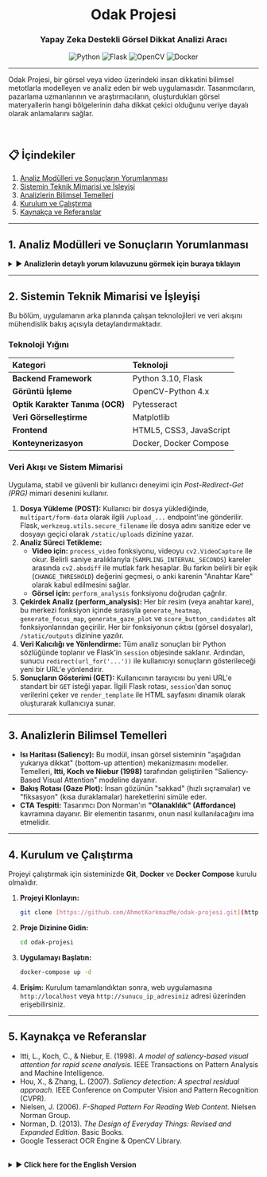 <div align="center">

# Odak Projesi
### Yapay Zeka Destekli Görsel Dikkat Analizi Aracı

</div>

<div align="center">

![Python](https://img.shields.io/badge/Python-3.10-3776AB?style=for-the-badge&logo=python)
![Flask](https://img.shields.io/badge/Flask-000000?style=for-the-badge&logo=flask&logoColor=white)
![OpenCV](https://img.shields.io/badge/OpenCV-5C3EE8?style=for-the-badge&logo=opencv&logoColor=white)
![Docker](https://img.shields.io/badge/Docker-2496ED?style=for-the-badge&logo=docker&logoColor=white)

</div>

---

Odak Projesi, bir görsel veya video üzerindeki insan dikkatini bilimsel metotlarla modelleyen ve analiz eden bir web uygulamasıdır. Tasarımcıların, pazarlama uzmanlarının ve araştırmacıların, oluşturdukları görsel materyallerin hangi bölgelerinin daha dikkat çekici olduğunu veriye dayalı olarak anlamalarını sağlar.

<br>

## 📋 İçindekiler
1. [Analiz Modülleri ve Sonuçların Yorumlanması](#1-analiz-modülleri-ve-sonuçların-yorumlanması)
2. [Sistemin Teknik Mimarisi ve İşleyişi](#2-sistemin-teknik-mimarisi-ve-işleyişi)
3. [Analizlerin Bilimsel Temelleri](#3-analizlerin-bilimsel-temelleri)
4. [Kurulum ve Çalıştırma](#4-kurulum-ve-çalıştırma)
5. [Kaynakça ve Referanslar](#5-kaynakça-ve-referanslar)

---

## 1. Analiz Modülleri ve Sonuçların Yorumlanması

<details>
<summary><strong>► Analizlerin detaylı yorum kılavuzunu görmek için buraya tıklayın</strong></summary>
<br>

Uygulamanın sunduğu analizler ve bu sonuçların tasarımlarınızı iyileştirmek için nasıl yorumlanacağı aşağıda açıklanmıştır.

### a. Isı Haritası (Heatmap)
**Analizin Amacı:** Isı haritası, bir kullanıcının bir görsele ilk baktığında gözünün istemsizce nereye odaklanacağını gösteren bir haritadır. Kırmızı ve sarı "sıcak" bölgeler en çok dikkat çeken alanları, mavi ve yeşil "soğuk" bölgeler ise en az dikkat çeken alanları temsil eder.

**Sonuçların Yorumlanması:**
* **Olumlu Göstergeler:** Sıcak bölgelerin, logonuz, ana başlığınız, ürün görseliniz veya "Satın Al" gibi önemli bir buton üzerinde yoğunlaşması, tasarımınızın mesajını başarıyla ilettiğini gösterir. Web siteleri için, sıcak bölgelerin Nielsen Norman Group tarafından tanımlanan "F-Şeklinde Tarama Deseni" ile uyumlu olması (sayfanın sol üst ve orta kısımlarında yoğunlaşması) genellikle olumlu bir işarettir.
* **İyileştirme Alanları:** Sıcak bölgelerin alakasız bir stok fotoğraf, dekoratif bir element veya önemsiz bir metin üzerinde yoğunlaşması, kullanıcının dikkatinin dağıldığına ve ana mesajınızın gözden kaçtığına işarettir. Kritik elementlerin "soğuk" bölgelerde kalması, tasarım hiyerarşisinin gözden geçirilmesi gerektiğini belirtir.

### b. Bakış Rotası (Gaze Plot)
**Analizin Amacı:** Bu simülasyon, bir kullanıcının gözünün görsel üzerindeki en dikkat çekici noktalar arasında hangi sırayla gezinebileceğini tahmin eder. Rota, en dikkat çekici noktadan (1) başlar ve azalan dikkat sırasına göre devam eder.

**Sonuçların Yorumlanması:**
* **Olumlu Göstergeler:** Rotanın mantıksal bir "görsel hikaye" anlatmasıdır. Örneğin, rota sırasıyla "1. Başlık -> 2. Ürün Görseli -> 3. Buton" gibi bir akışı takip ediyorsa, tasarımınızın yönlendirmesi başarılıdır.
* **İyileştirme Alanları:** Rotanın kaotik olması, önemli elementleri atlaması veya alakasız yerler arasında gidip gelmesi, tasarımınızda görsel bir hiyerarşi ve gruplama sorunu olduğunu gösterir.

### c. CTA Tespiti ve Skorlaması
**Analizin Amacı:** Algoritma, görselinizdeki "Satın Al", "İncele", "Başvur" gibi eyleme çağrı (CTA) butonlarını bulur ve bu butonların genel dikkat çekme potansiyelini 0-100 arasında puanlar.

**Sonuçların Yorumlanması:**
* **Skor > 75 (Çok İyi):** Butonunuz hem metin olarak nettir hem de görsel olarak çok baskındır. Kullanıcıların gözden kaçırma ihtimali çok düşüktür.
* **Skor 50-74 (İyi):** Butonunuz işlevsel ve bulunabilir ancak daha dikkat çekici hale getirilebilir. Rengini, boyutunu veya konumunu gözden geçirebilirsiniz.
* **Skor < 50 (Zayıf):** Butonunuz ya görsel olarak çok sönük kalıyor ya da metni bir eylem içermediği için algoritma tarafından zayıf bir aday olarak görülüyor.

</details>

---

## 2. Sistemin Teknik Mimarisi ve İşleyişi
Bu bölüm, uygulamanın arka planında çalışan teknolojileri ve veri akışını mühendislik bakış açısıyla detaylandırmaktadır.

### Teknoloji Yığını

| Kategori | Teknoloji |
| :--- | :--- |
| **Backend Framework** | Python 3.10, Flask |
| **Görüntü İşleme** | OpenCV-Python 4.x |
| **Optik Karakter Tanıma (OCR)** | Pytesseract |
| **Veri Görselleştirme** | Matplotlib |
| **Frontend** | HTML5, CSS3, JavaScript |
| **Konteynerizasyon**| Docker, Docker Compose |

### Veri Akışı ve Sistem Mimarisi
Uygulama, stabil ve güvenli bir kullanıcı deneyimi için _Post-Redirect-Get (PRG)_ mimari desenini kullanır.

1.  **Dosya Yükleme (POST):** Kullanıcı bir dosya yüklediğinde, `multipart/form-data` olarak ilgili `/upload_...` endpoint'ine gönderilir. Flask, `werkzeug.utils.secure_filename` ile dosya adını sanitize eder ve dosyayı geçici olarak `/static/uploads` dizinine yazar.
2.  **Analiz Süreci Tetikleme:**
    * **Video için:** `process_video` fonksiyonu, videoyu `cv2.VideoCapture` ile okur. Belirli saniye aralıklarıyla (`SAMPLING_INTERVAL_SECONDS`) kareler arasında `cv2.absdiff` ile mutlak fark hesaplar. Bu farkın belirli bir eşik (`CHANGE_THRESHOLD`) değerini geçmesi, o anki karenin "Anahtar Kare" olarak kabul edilmesini sağlar.
    * **Görsel için:** `perform_analysis` fonksiyonu doğrudan çağrılır.
3.  **Çekirdek Analiz (perform_analysis):** Her bir resim (veya anahtar kare), bu merkezi fonksiyon içinde sırasıyla `generate_heatmap`, `generate_focus_map`, `generate_gaze_plot` ve `score_button_candidates` alt fonksiyonlarından geçirilir. Her bir fonksiyonun çıktısı (görsel dosyalar), `/static/outputs` dizinine yazılır.
4.  **Veri Kalıcılığı ve Yönlendirme:** Tüm analiz sonuçları bir Python sözlüğünde toplanır ve Flask'in `session` objesinde saklanır. Ardından, sunucu `redirect(url_for('...'))` ile kullanıcıyı sonuçların gösterileceği yeni bir URL'e yönlendirir.
5.  **Sonuçların Gösterimi (GET):** Kullanıcının tarayıcısı bu yeni URL'e standart bir `GET` isteği yapar. İlgili Flask rotası, `session`'dan sonuç verilerini çeker ve `render_template` ile HTML sayfasını dinamik olarak oluşturarak kullanıcıya sunar.

---

## 3. Analizlerin Bilimsel Temelleri
* **Isı Haritası (Saliency):** Bu modül, insan görsel sisteminin "aşağıdan yukarıya dikkat" (bottom-up attention) mekanizmasını modeller. Temelleri, **Itti, Koch ve Niebur (1998)** tarafından geliştirilen "Saliency-Based Visual Attention" modeline dayanır.
* **Bakış Rotası (Gaze Plot):** İnsan gözünün "sakkad" (hızlı sıçramalar) ve "fiksasyon" (kısa duraklamalar) hareketlerini simüle eder.
* **CTA Tespiti:** Tasarımcı Don Norman'ın **"Olanaklılık" (Affordance)** kavramına dayanır. Bir elementin tasarımı, onun nasıl kullanılacağını ima etmelidir.

---

## 4. Kurulum ve Çalıştırma
Projeyi çalıştırmak için sisteminizde **Git**, **Docker** ve **Docker Compose** kurulu olmalıdır.

1.  **Projeyi Klonlayın:**
    ```bash
    git clone [https://github.com/AhmetKorkmazMe/odak-projesi.git](https://github.com/AhmetKorkmazMe/odak-projesi.git)
    ```
2.  **Proje Dizinine Gidin:**
    ```bash
    cd odak-projesi
    ```
3.  **Uygulamayı Başlatın:**
    ```bash
    docker-compose up -d
    ```
4.  **Erişim:**
    Kurulum tamamlandıktan sonra, web uygulamasına `http://localhost` veya `http://sunucu_ip_adresiniz` adresi üzerinden erişebilirsiniz.

---

## 5. Kaynakça ve Referanslar
* Itti, L., Koch, C., & Niebur, E. (1998). *A model of saliency-based visual attention for rapid scene analysis.* IEEE Transactions on Pattern Analysis and Machine Intelligence.
* Hou, X., & Zhang, L. (2007). *Saliency detection: A spectral residual approach.* IEEE Conference on Computer Vision and Pattern Recognition (CVPR).
* Nielsen, J. (2006). *F-Shaped Pattern For Reading Web Content.* Nielsen Norman Group.
* Norman, D. (2013). *The Design of Everyday Things: Revised and Expanded Edition.* Basic Books.
* Google Tesseract OCR Engine & OpenCV Library.

<br>

<details>
<summary><strong>► Click here for the English Version</strong></summary>
<br>

# Odak Project: An AI-Powered Visual Attention Analysis Platform

The Odak Project is a web application that models and analyzes human visual attention on an image or video using scientific methods. It enables designers, marketing experts, and researchers to understand, based on data, which parts of their visual materials are more engaging.

## 1. Analysis Modules & Interpretation of Results

The analyses provided by the application and how to interpret these results to improve your designs are explained below.

### a. Heatmap
Purpose: A heatmap is a map that shows where a user's eye will involuntarily focus when they first look at an image. "Hot" regions in red and yellow represent the most attention-grabbing areas, while "cold" regions in blue and green represent the least.

Interpretation:
* Positive Indicators: If hot zones are concentrated on your logo, main headline, product image, or a key button like "Buy Now," it indicates that your design successfully conveys its message.
* Areas for Improvement: If hot zones are focused on an irrelevant stock photo or a decorative element, it's a sign that the user's attention is distracted. If critical elements remain in "cold" zones, the design hierarchy should be reconsidered.

### b. Gaze Plot
Purpose: This simulation predicts the sequence in which a user's eye might scan across the most salient points on a visual. The route starts from the most attention-grabbing point (1) and proceeds in descending order of attention.

Interpretation:
* Positive Indicators: The route tells a logical "visual story." For instance, if the path follows a flow like "1. Headline -> 2. Product Image -> 3. Button," your design's guidance is successful.
* Areas for Improvement: A chaotic path that skips important elements suggests a problem with visual hierarchy and grouping in your design.

### c. CTA Detection and Scoring
Purpose: The algorithm finds call-to-action (CTA) buttons like "Buy," "Learn More," or "Apply" in your visual and scores their attention-grabbing potential on a scale of 0-100.

Interpretation:
* Score > 75 (Very Good): Your button is clear both textually and visually dominant.
* Score 50-74 (Good): Your button is functional but could be made more prominent.
* Score < 50 (Weak): Your button is either visually subdued or its text doesn't imply an action, making it difficult for users to notice.

## 2. System's Technical Architecture and Operation

This section details the technologies and data flow that power the application from an engineering perspective.

### Technology Stack
* Backend Framework: Python 3.10, Flask
* Image Processing: OpenCV-Python 4.x
* Optical Character Recognition (OCR): Pytesseract
* Data Visualization: Matplotlib
* Frontend: HTML5, CSS3, JavaScript
* Containerization: Docker, Docker Compose

### Data Flow and System Architecture
The application uses the Post-Redirect-Get (PRG) design pattern for a stable and secure user experience.

1.  File Upload (POST): When a user uploads a file, it is sent as `multipart/form-data` to the relevant `/upload_...` endpoint. Flask sanitizes the filename using `werkzeug.utils.secure_filename` and temporarily writes the file to the `/static/uploads` directory.

2.  Triggering the Analysis Process:
    * For Videos: The `process_video` function reads the video using `cv2.VideoCapture`. It calculates the absolute difference (`cv2.absdiff`) between frames at specific intervals (`SAMPLING_INTERVAL_SECONDS`). If this difference exceeds a certain threshold (`CHANGE_THRESHOLD`), the current frame is considered a "Key Frame".
    * For Images: The `perform_analysis` function is called directly.

3.  Core Analysis (perform_analysis): Each image (or key frame) is passed through the `generate_heatmap`, `generate_focus_map`, `generate_gaze_plot`, and `score_button_candidates` sub-functions within this central function. The output of each function (image files) is written to the `/static/outputs` directory.

4.  Data Persistence and Redirection: All analysis results are collected in a Python dictionary and stored in Flask's `session` object. The server then redirects the user to a new URL for displaying the results using `redirect(url_for('...'))`.

5.  Displaying Results (GET): The user's browser makes a standard `GET` request to this new URL. The corresponding Flask route retrieves the result data from the `session` and dynamically renders the HTML page using `render_template`.

## 3. Scientific Foundations of the Analyses

The analysis modules are based on academic principles in computer vision and cognitive psychology.

* Heatmap (Saliency): This module models the "bottom-up attention" mechanism of the human visual system, based on the foundational "Saliency-Based Visual Attention" model by Itti, Koch, and Niebur (1998).
* Gaze Plot: It simulates the "saccade" (rapid jumps) and "fixation" (short pauses) movements of the human eye by identifying high-density areas in the saliency map.
* CTA Detection: It is based on Don Norman's concept of "Affordance." The design of an element should imply how it is to be used (e.g., that it is "clickable"). The algorithm identifies this affordance by combining semantic content, visual distinctiveness, and geometric form.

## 4. Installation and Setup

You must have Git, Docker, and Docker Compose installed to run the project.

1.  Clone the Repository:
    ```bash
    git clone [https://github.com/AhmetKorkmazMe/odak-projesi.git](https://github.com/AhmetKorkmazMe/odak-projesi.git)
    ```
2.  Navigate to the Project Directory:
    ```bash
    cd odak-projesi
    ```
3.  Launch the Application:
    ```bash
    docker-compose up -d
    ```
4.  Access:
    Once complete, access the web application at `http://localhost` or `http://your_server_ip_address`.

## 5. Bibliography and References

The algorithms and methodologies used in this project are based on the following foundational scientific works and technologies.

* Itti, L., Koch, C., & Niebur, E. (1998). *A model of saliency-based visual attention for rapid scene analysis.* IEEE Transactions on Pattern Analysis and Machine Intelligence.
* Hou, X., & Zhang, L. (2007). *Saliency detection: A spectral residual approach.* IEEE Conference on Computer Vision and Pattern Recognition (CVPR).
* Nielsen, J. (2006). *F-Shaped Pattern For Reading Web Content.* Nielsen Norman Group.
* Norman, D. (2013). *The Design of Everyday Things: Revised and Expanded Edition.* Basic Books.
* Google Tesseract OCR Engine & OpenCV Library.

</details>
